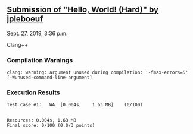 ## [Submission of "Hello, World! (Hard)" by jpleboeuf](https://dmoj.ca/submission/1607918)

Sept. 27, 2019, 3:36 p.m.

Clang++

### Compilation Warnings

```
clang: warning: argument unused during compilation: '-fmax-errors=5' [-Wunused-command-line-argument]
```

### Execution Results

```
Test case #1:	WA	[0.004s,	1.63 MB]	(0/100)


Resources: 0.004s, 1.63 MB
Final score: 0/100 (0.0/3 points)
```

